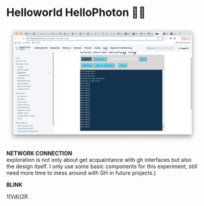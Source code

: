 # Helloworld HelloPhoton 🙌🏻 #
![alt text](HELLO.png)  

**NETWORK CONNECTION**  
exploration is not only about get acquaintance with gh interfaces but also the design itself. I only use some basic components for this experiment, still need more time to mess around with GH in future projects.) 

**BLINK**


  
1(Vd)(2R
